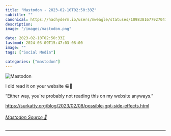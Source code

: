 ```yaml
---
title: "Mastodon - 2023-02-10T02:50:33Z"
subtitle: ""
canonical: https://hachyderm.io/users/mweagle/statuses/109838167792704729
description:
image: "/images/mastodon.png"

date: 2023-02-10T02:50:33Z
lastmod: 2024-03-09T15:47:03-08:00
image: ""
tags: ["Social Media"]

categories: ["mastodon"]
---
```

![Mastodon](/images/mastodon.png)

<p>I did read it on your website 😀👊</p><p>“Either way, you&#39;re probably not reading this on my website anyways.”</p><p><a href="https://surkatty.org/blog/2023/02/08/possible-gpt-side-effects.html" target="_blank" rel="nofollow noopener noreferrer" translate="no"><span class="invisible">https://</span><span class="ellipsis">surkatty.org/blog/2023/02/08/p</span><span class="invisible">ossible-gpt-side-effects.html</span></a></p>


###### [Mastodon Source 🐘](https://hachyderm.io/@mweagle/109838167792704729)

___
